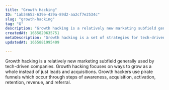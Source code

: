 ```yaml
---
title: "Growth Hacking"
ID: "1ab34652-639e-429a-89d2-aa2cf7e2534c"
slug: "growth-hacking"
tag: "G"
description: "Growth hacking is a relatively new marketing subfield generally used by tech-driven companies. Growth hacking focuses on ways to grow as a whole instead of just leads and acquisitions. Growth hackers use pirate funnels which occur through steps of awareness, acquisition, activation, retention, revenue, and referral."
createdAt: 1655820635751
metaDescription: "Growth hacking is a set of strategies for tech-driven businesses."
updatedAt: 1655881995409

---
```

Growth hacking is a relatively new marketing subfield generally used by tech-driven companies. Growth hacking focuses on ways to grow as a whole instead of just leads and acquisitions. Growth hackers use pirate funnels which occur through steps of awareness, acquisition, activation, retention, revenue, and referral.